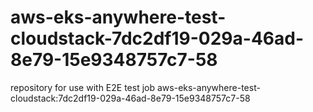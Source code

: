 # aws-eks-anywhere-test-cloudstack-7dc2df19-029a-46ad-8e79-15e9348757c7-58
repository for use with E2E test job aws-eks-anywhere-test-cloudstack:7dc2df19-029a-46ad-8e79-15e9348757c7-58
